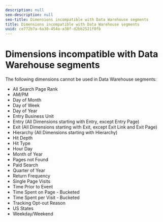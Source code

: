```yaml
---
description: null
seo-description: null
seo-title: Dimensions incompatible with Data Warehouse segments
title: Dimensions incompatible with Data Warehouse segments
uuid: ce772b7a-6a30-454a-a38f-d2bb2521f0fb
---
```


# Dimensions incompatible with Data Warehouse segments

The following dimensions cannot be used in Data Warehouse segments:

* All Search Page Rank 
* AM/PM 
* Day of Month 
* Day of Week 
* Day of Year 
* Entry Business Unit 
* Entry (All Dimensions starting with Entry, except Entry Page) 
* Exit (All Dimensions starting with Exit, except Exit Link and Exit Page) 
* Hierarchy (All Dimensions starting with Hierarchy) 
* Hit Depth 
* Hit Type 
* Hour Day 
* Month of Year 
* Pages not Found 
* Paid Search 
* Quarter of Year 
* Return Frequency 
* Single Page Visits 
* Time Prior to Event 
* Time Spent on Page - Bucketed 
* Time Spent per Visit - Bucketed 
* Tracking Opt-out Reason 
* US States 
* Weekday/Weekend

